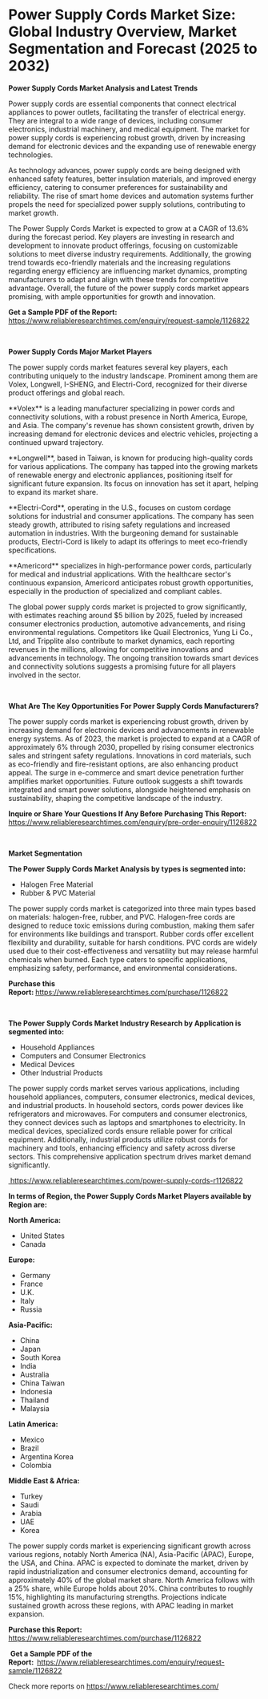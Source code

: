 <p><h1>Power Supply Cords Market Size: Global Industry Overview, Market Segmentation and Forecast (2025 to 2032)</h1></p><p><strong>Power Supply Cords Market Analysis and Latest Trends</strong></p>
<p><p>Power supply cords are essential components that connect electrical appliances to power outlets, facilitating the transfer of electrical energy. They are integral to a wide range of devices, including consumer electronics, industrial machinery, and medical equipment. The market for power supply cords is experiencing robust growth, driven by increasing demand for electronic devices and the expanding use of renewable energy technologies. </p><p>As technology advances, power supply cords are being designed with enhanced safety features, better insulation materials, and improved energy efficiency, catering to consumer preferences for sustainability and reliability. The rise of smart home devices and automation systems further propels the need for specialized power supply solutions, contributing to market growth.</p><p>The Power Supply Cords Market is expected to grow at a CAGR of 13.6% during the forecast period. Key players are investing in research and development to innovate product offerings, focusing on customizable solutions to meet diverse industry requirements. Additionally, the growing trend towards eco-friendly materials and the increasing regulations regarding energy efficiency are influencing market dynamics, prompting manufacturers to adapt and align with these trends for competitive advantage. Overall, the future of the power supply cords market appears promising, with ample opportunities for growth and innovation.</p></p>
<p><strong>Get a Sample PDF of the Report:&nbsp;</strong> <a href="https://www.reliableresearchtimes.com/enquiry/request-sample/1126822?utm_campaign=2385&utm_medium=2&utm_source=Github&utm_content=ia&utm_term=10022025&utm_id=power-supply-cords">https://www.reliableresearchtimes.com/enquiry/request-sample/1126822</a></p>
<p>&nbsp;</p>
<p><strong>Power Supply Cords Major Market Players</strong></p>
<p><p>The power supply cords market features several key players, each contributing uniquely to the industry landscape. Prominent among them are Volex, Longwell, I-SHENG, and Electri-Cord, recognized for their diverse product offerings and global reach.</p><p>**Volex** is a leading manufacturer specializing in power cords and connectivity solutions, with a robust presence in North America, Europe, and Asia. The company's revenue has shown consistent growth, driven by increasing demand for electronic devices and electric vehicles, projecting a continued upward trajectory.</p><p>**Longwell**, based in Taiwan, is known for producing high-quality cords for various applications. The company has tapped into the growing markets of renewable energy and electronic appliances, positioning itself for significant future expansion. Its focus on innovation has set it apart, helping to expand its market share.</p><p>**Electri-Cord**, operating in the U.S., focuses on custom cordage solutions for industrial and consumer applications. The company has seen steady growth, attributed to rising safety regulations and increased automation in industries. With the burgeoning demand for sustainable products, Electri-Cord is likely to adapt its offerings to meet eco-friendly specifications.</p><p>**Americord** specializes in high-performance power cords, particularly for medical and industrial applications. With the healthcare sector's continuous expansion, Americord anticipates robust growth opportunities, especially in the production of specialized and compliant cables.</p><p>The global power supply cords market is projected to grow significantly, with estimates reaching around $5 billion by 2025, fueled by increased consumer electronics production, automotive advancements, and rising environmental regulations. Competitors like Quail Electronics, Yung Li Co., Ltd, and Tripplite also contribute to market dynamics, each reporting revenues in the millions, allowing for competitive innovations and advancements in technology. The ongoing transition towards smart devices and connectivity solutions suggests a promising future for all players involved in the sector.</p></p>
<p>&nbsp;</p>
<p><strong>What Are The Key Opportunities For Power Supply Cords Manufacturers?</strong></p>
<p><p>The power supply cords market is experiencing robust growth, driven by increasing demand for electronic devices and advancements in renewable energy systems. As of 2023, the market is projected to expand at a CAGR of approximately 6% through 2030, propelled by rising consumer electronics sales and stringent safety regulations. Innovations in cord materials, such as eco-friendly and fire-resistant options, are also enhancing product appeal. The surge in e-commerce and smart device penetration further amplifies market opportunities. Future outlook suggests a shift towards integrated and smart power solutions, alongside heightened emphasis on sustainability, shaping the competitive landscape of the industry.</p></p>
<p><strong>Inquire or Share Your Questions If Any Before Purchasing This Report:</strong> <a href="https://www.reliableresearchtimes.com/enquiry/pre-order-enquiry/1126822?utm_campaign=2385&utm_medium=2&utm_source=Github&utm_content=ia&utm_term=10022025&utm_id=power-supply-cords">https://www.reliableresearchtimes.com/enquiry/pre-order-enquiry/1126822</a></p>
<p>&nbsp;</p>
<p><strong>Market Segmentation</strong></p>
<p><strong>The Power Supply Cords Market Analysis by types is segmented into:</strong></p>
<p><ul><li>Halogen Free Material</li><li>Rubber & PVC Material</li></ul></p>
<p><p>The power supply cords market is categorized into three main types based on materials: halogen-free, rubber, and PVC. Halogen-free cords are designed to reduce toxic emissions during combustion, making them safer for environments like buildings and transport. Rubber cords offer excellent flexibility and durability, suitable for harsh conditions. PVC cords are widely used due to their cost-effectiveness and versatility but may release harmful chemicals when burned. Each type caters to specific applications, emphasizing safety, performance, and environmental considerations.</p></p>
<p><strong>Purchase this Report:&nbsp;</strong><a href="https://www.reliableresearchtimes.com/purchase/1126822?utm_campaign=2385&utm_medium=2&utm_source=Github&utm_content=ia&utm_term=10022025&utm_id=power-supply-cords">https://www.reliableresearchtimes.com/purchase/1126822</a></p>
<p>&nbsp;</p>
<p><strong>The Power Supply Cords Market Industry Research by Application is segmented into:</strong></p>
<p><ul><li>Household Appliances</li><li>Computers and Consumer Electronics</li><li>Medical Devices</li><li>Other Industrial Products</li></ul></p>
<p><p>The power supply cords market serves various applications, including household appliances, computers, consumer electronics, medical devices, and industrial products. In household sectors, cords power devices like refrigerators and microwaves. For computers and consumer electronics, they connect devices such as laptops and smartphones to electricity. In medical devices, specialized cords ensure reliable power for critical equipment. Additionally, industrial products utilize robust cords for machinery and tools, enhancing efficiency and safety across diverse sectors. This comprehensive application spectrum drives market demand significantly.</p></p>
<p><a href="https://www.reliableresearchtimes.com/power-supply-cords-r1126822?utm_campaign=2385&utm_medium=2&utm_source=Github&utm_content=ia&utm_term=10022025&utm_id=power-supply-cords">&nbsp;https://www.reliableresearchtimes.com/power-supply-cords-r1126822</a></p>
<p><strong>In terms of Region, the Power Supply Cords Market Players available by Region are:</strong></p>
<p>
    <p> <strong> North America: </strong>
        <ul>
            <li>United States</li>
            <li>Canada</li>
        </ul>
        </p> 
    <p> <strong> Europe: </strong>
        <ul>
            <li>Germany</li>
            <li>France</li>
            <li>U.K.</li>
            <li>Italy</li>
            <li>Russia</li>
        </ul>
        </p> 
    <p> <strong> Asia-Pacific: </strong>
        <ul>
            <li>China</li>
            <li>Japan</li>
            <li>South Korea</li>
            <li>India</li>
            <li>Australia</li>
            <li>China Taiwan</li>
            <li>Indonesia</li>
            <li>Thailand</li>
            <li>Malaysia</li>
        </ul>
        </p> 
    <p> <strong> Latin America: </strong>
        <ul>
            <li>Mexico</li>
            <li>Brazil</li>
            <li>Argentina Korea</li>
            <li>Colombia</li>
        </ul>
        </p> 
    <p> <strong> Middle East & Africa: </strong>
        <ul>
            <li>Turkey</li>
            <li>Saudi</li>
            <li>Arabia</li>
            <li>UAE</li>
            <li>Korea</li>
        </ul>
    </p>
    </p>
<p><p>The power supply cords market is experiencing significant growth across various regions, notably North America (NA), Asia-Pacific (APAC), Europe, the USA, and China. APAC is expected to dominate the market, driven by rapid industrialization and consumer electronics demand, accounting for approximately 40% of the global market share. North America follows with a 25% share, while Europe holds about 20%. China contributes to roughly 15%, highlighting its manufacturing strengths. Projections indicate sustained growth across these regions, with APAC leading in market expansion.</p></p>
<p><strong>Purchase this Report: </strong><a href="https://www.reliableresearchtimes.com/purchase/1126822?utm_campaign=2385&utm_medium=2&utm_source=Github&utm_content=ia&utm_term=10022025&utm_id=power-supply-cords">https://www.reliableresearchtimes.com/purchase/1126822</a></p>
<p>&nbsp;<strong>Get a Sample PDF of the Report:&nbsp;&nbsp;</strong><a href="https://www.reliableresearchtimes.com/enquiry/request-sample/1126822?utm_campaign=2385&utm_medium=2&utm_source=Github&utm_content=ia&utm_term=10022025&utm_id=power-supply-cords">https://www.reliableresearchtimes.com/enquiry/request-sample/1126822</a></p>
<p><strong></strong></p>
<p>Check more reports on <a href="https://www.reliableresearchtimes.com/?utm_campaign=2385&utm_medium=2&utm_source=Github&utm_content=ia&utm_term=10022025&utm_id=power-supply-cords">https://www.reliableresearchtimes.com/</a></p>